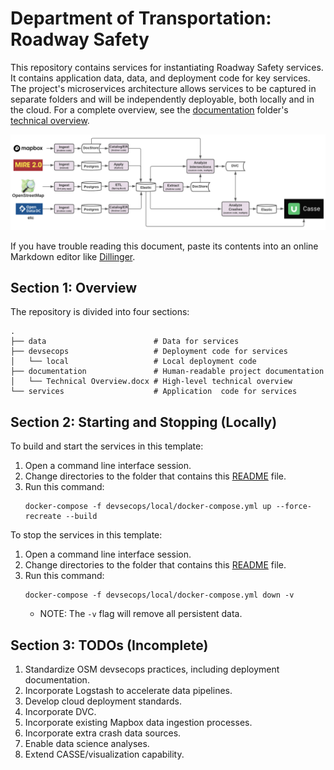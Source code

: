 # Department of Transportation: Roadway Safety

This repository contains services for instantiating Roadway Safety services. It contains application data, data, and deployment code for key services. The project's microservices architecture allows services to be captured in separate folders and will be independently deployable, both locally and in the cloud. For a complete overview, see the [documentation](documentation) folder's [technical overview](technical_overview.docx).

![](documentation/overview.png)

If you have trouble reading this document, paste its contents into an online Markdown editor like [Dillinger](https://www.dillinger.io/).

## Section 1: Overview

The repository is divided into four sections:

```
.
├── data                        # Data for services
├── devsecops                   # Deployment code for services
│   └── local                   # Local deployment code
├── documentation               # Human-readable project documentation
│   └── Technical Overview.docx # High-level technical overview
└── services                    # Application  code for services
```

## Section 2: Starting and Stopping (Locally)

To build and start the services in this template:

1. Open a command line interface session.
2. Change directories to the folder that contains this [README](README.md) file.
3. Run this command:
    ```
    docker-compose -f devsecops/local/docker-compose.yml up --force-recreate --build
    ```

To stop the services in this template:

1. Open a command line interface session.
2. Change directories to the folder that contains this [README](README.md) file.
3. Run this command:
    ```
    docker-compose -f devsecops/local/docker-compose.yml down -v
    ```
    * NOTE: The `-v` flag will remove all persistent data.

## Section 3: TODOs (Incomplete)

1. Standardize OSM devsecops practices, including deployment documentation.
2. Incorporate Logstash to accelerate data pipelines.
3. Develop cloud deployment standards.
4. Incorporate DVC.
5. Incorporate existing Mapbox data ingestion processes.
6. Incorporate extra crash data sources.
7. Enable data science analyses.
8. Extend CASSE/visualization capability.
